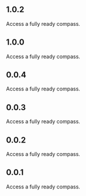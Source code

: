 ## 1.0.2

Access a fully ready compass.

## 1.0.0

Access a fully ready compass.

## 0.0.4

Access a fully ready compass.

## 0.0.3

Access a fully ready compass.

## 0.0.2
Access a fully ready compass.

## 0.0.1
Access a fully ready compass.
